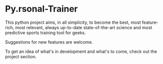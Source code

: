 # Py.rsonal-Trainer

This python project aims, in all simplicity, to become the best, most feature-rich, most relevant, always up-to-date state-of-the-art science and most predictive sports training tool for geeks.

Suggestions for new features are welcome.

To get an idea of what's in development and what's to come, check out the project section.